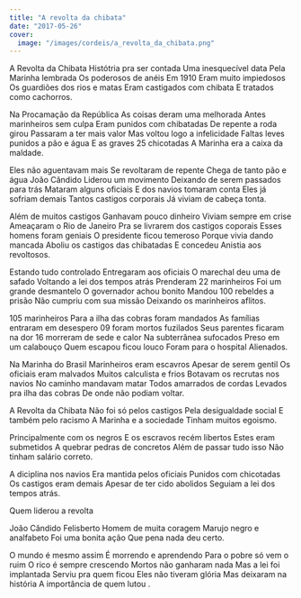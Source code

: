 ```yaml
---
title: "A revolta da chibata"
date: "2017-05-26"
cover:
  image: "/images/cordeis/a_revolta_da_chibata.png"
---
```


A Revolta da Chibata
Histótria pra ser contada
Uma inesquecível data
Pela Marinha lembrada
Os poderosos de anéis
Em 1910
Eram  muito impiedosos
Os guardiões dos rios e matas
Eram castigados com chibata
E tratados como cachorros.

Na Procamação da República
As coisas deram uma melhorada
Antes marinheiros sem culpa
Eram punidos com chibatadas
De repente a roda girou
Passaram a ter mais valor
Mas voltou logo a infelicidade
Faltas leves punidos a pão e água
E as graves 25 chicotadas
A Marinha era a caixa da maldade.

Eles não aguentavam mais
Se revoltaram de repente
Chega de tanto pão e água
João Cândido Liderou um movimento
Deixando  de serem passados para trás
Mataram alguns oficiais
E dos navios tomaram conta
Eles já sofriam demais
Tantos castigos corporais
Já viviam de cabeça tonta.

<!-- pagebreak -->

Além de muitos  castigos
Ganhavam pouco dinheiro
Viviam sempre em crise
Ameaçaram o Rio de Janeiro
Pra se livrarem dos castigos coporais
Esses homens foram geniais
O presidente ficou temeroso
Porque vivia dando mancada
Aboliu os castigos das chibatadas
E concedeu Anistia aos revoltosos.

Estando tudo controlado
Entregaram aos oficiais
O marechal deu uma de safado
Voltando a lei dos tempos atrás
Prenderam 22 marinheiros
Foi um grande desmantelo
O governador achou bonito
Mandou 100 rebeldes a prisão
Não cumpriu com sua missão
Deixando os marinheiros aflitos.

105 marinheiros
Para a ilha das cobras foram mandados
As famílias entraram em desespero
09 foram mortos fuzilados
Seus parentes ficaram na dor
16 morreram de sede e calor
Na subterrânea sufocados
Preso em um calabouço
Quem escapou ficou louco
Foram para o hospital Alienados.

<!-- pagebreak -->

Na Marinha do Brasil
Marinheiros eram escavros
Apesar de serem gentil
Os oficiais eram malvados
Muitos calculista e frios
Botavam os recrutas nos navios
No caminho mandavam matar
Todos amarrados de cordas
Levados pra ilha das cobras
De onde não podiam voltar.

A Revolta da Chibata
Não foi só pelos castigos
Pela desigualdade social
E também pelo racismo
A Marinha e a sociedade
Tinham muitos egoismo.

Principalmente com os negros
E os escravos recém libertos
Estes eram submetidos
A quebrar pedras de concretos
Além de passar tudo isso
Não tinham salário correto.

A diciplina nos navios
Era mantida pelos oficiais
Punidos com chicotadas
Os castigos eram demais
Apesar de ter cido abolidos
Seguiam a lei dos tempos atrás.

<!-- pagebreak -->

Quem liderou a revolta

João Cândido Felisberto
Homem de muita coragem
Marujo negro e analfabeto
Foi uma bonita ação
Que pena nada deu certo.

O mundo é mesmo assim
É morrendo e aprendendo
Para o pobre só vem o ruim
O rico é sempre crescendo
Mortos não ganharam  nada
Mas a lei foi implantada
Serviu  pra quem ficou
Eles não tiveram glória
Mas deixaram na história
A importância de quem lutou
.
